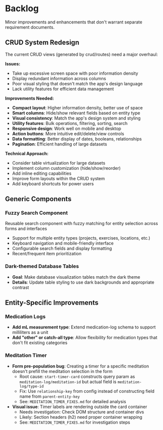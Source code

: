 # Backlog

Minor improvements and enhancements that don't warrant separate requirement documents.

## CRUD System Redesign
The current CRUD views (generated by crud/routes) need a major overhaul:

**Issues:**
- Take up excessive screen space with poor information density
- Display redundant information across columns  
- Poor visual styling that doesn't match the app's design language
- Lack utility features for efficient data management

**Improvements Needed:**
- **Compact layout**: Higher information density, better use of space
- **Smart columns**: Hide/show relevant fields based on entity type
- **Visual consistency**: Match the app's design system and styling
- **Utility features**: Bulk operations, filtering, sorting, search
- **Responsive design**: Work well on mobile and desktop
- **Action buttons**: More intuitive edit/delete/view controls
- **Data formatting**: Better display of dates, booleans, relationships
- **Pagination**: Efficient handling of large datasets

**Technical Approach:**
- Consider table virtualization for large datasets
- Implement column customization (hide/show/reorder)
- Add inline editing capabilities
- Improve form layouts within the CRUD system
- Add keyboard shortcuts for power users

## Generic Components

### Fuzzy Search Component
Reusable search component with fuzzy matching for entity selection across forms and interfaces
- Support for multiple entity types (projects, exercises, locations, etc.)
- Keyboard navigation and mobile-friendly interface
- Configurable search fields and display formatting
- Recent/frequent item prioritization

### Dark-themed Database Tables
- **Goal**: Make database visualization tables match the dark theme
- **Details**: Update table styling to use dark backgrounds and appropriate contrast

## Entity-Specific Improvements

### Medication Logs
- **Add mL measurement type**: Extend medication-log schema to support milliliters as a unit
- **Add "other" or catch-all type**: Allow flexibility for medication types that don't fit existing categories

### Meditation Timer
- **Form pre-population bug**: Creating a timer for a specific meditation doesn't prefill the meditation selection in the form
  - Root cause: `start-timer-card` constructs query param as `meditation-log/meditation-id` but actual field is `meditation-log/type-id`
  - Fix: Use `relationship-key` from config instead of constructing field name from `parent-entity-key`
  - See: `MEDITATION_TIMER_FIXES.md` for detailed analysis
- **Visual issue**: Timer labels are rendering outside the card container
  - Needs investigation: Check DOM structure and container divs
  - Likely: Section headers (h2) need proper container wrapping
  - See: `MEDITATION_TIMER_FIXES.md` for investigation steps
